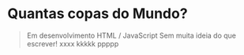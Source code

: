 # Quantas copas do Mundo?
> Em desenvolvimento
> HTML / JavaScript
> Sem muita ideia do que escrever!
>xxxx
>kkkkk
>ppppp



